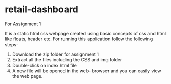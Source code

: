# retail-dashboard

For Assignment 1

It is a static html css webpage created using basic concepts of css and html like floats, header etc.
For running this application follow the following steps-

1. Download the zip folder for assignment 1
2. Extract all the files including the CSS and img folder
3. Double-click on index.html file
4. A new file will be opened in the web- browser and you can easily view the web page.